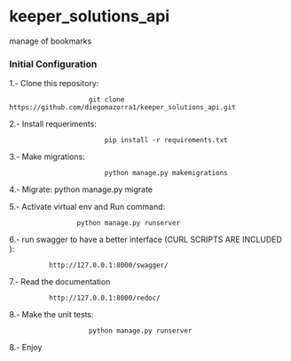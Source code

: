 # keeper_solutions_api

manage of bookmarks

### Initial Configuration


1.- Clone this repository:

                        git clone https://github.com/diegomazorra1/keeper_solutions_api.git

2.- Install requeriments:
 
                            pip install -r requirements.txt
                            
3.- Make migrations:
 
                            python manage.py makemigrations
4.-  Migrate:
                            python manage.py migrate
                          


5.- Activate virtual env and Run command:

                     python manage.py runserver 
                    
                    
6.- run swagger to have a better interface (CURL SCRIPTS ARE INCLUDED ):

              http://127.0.0.1:8000/swagger/
              
              
7.- Read the documentation

              http://127.0.0.1:8000/redoc/

8.- Make the unit tests:
 
                        python manage.py runserver
              
8.- Enjoy
              
              

